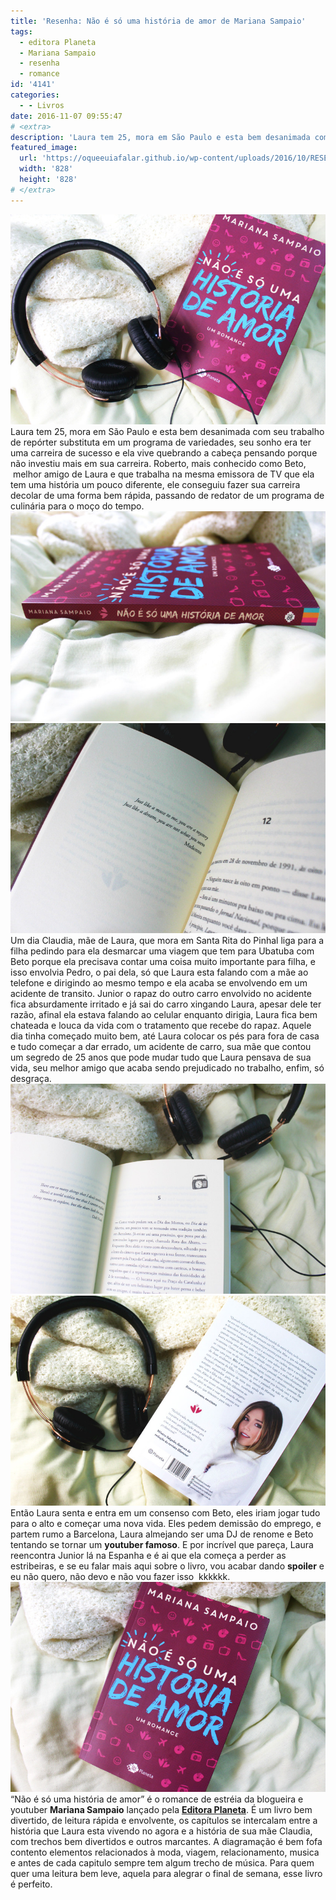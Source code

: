 ```yaml
---
title: 'Resenha: Não é só uma história de amor de Mariana Sampaio'
tags:
  - editora Planeta
  - Mariana Sampaio
  - resenha
  - romance
id: '4141'
categories:
  - - Livros
date: 2016-11-07 09:55:47
# <extra>
description: 'Laura tem 25, mora em São Paulo e esta bem desanimada com seu trabalho de repórter substituta em um programa de variedades, seu sonho era ter uma carreira de sucesso e ela vive quebrando a cabeça pensando porque não investiu mais em sua carreira. Roberto, mais conhecido como Beto,  melhor amigo de Laura e que trabalha na mesma emissora de TV que ela tem uma história um pouco diferente, ele conseguiu fazer sua carreira decolar de uma forma bem rápida, passando de redator de um programa de culinária para o moço do tempo. Um dia Claudia, mãe de Laura, que mora em Santa Rita do Pinhal liga para a filha pedindo para ela desmarcar uma viagem que tem para Ubatuba com Beto porque ela precisava contar uma coisa muito importante para filha, e isso envolvia Pedro, o pai dela, só &hellip;'
featured_image: 
  url: 'https://oqueeuiafalar.github.io/wp-content/uploads/2016/10/RESENHA-–-não-é-só-uma-história-de-amor-de-Mariana-Sampaio.jpg'
  width: '828'
  height: '828'
# </extra>
---
```


![LIVRO – não é só uma história de amor de Mariana Sampaio](/wp-content/uploads/2016/10/RESENHA-–-não-é-só-uma-história-de-amor-de-Mariana-Sampaio.jpg) Laura tem 25, mora em São Paulo e esta bem desanimada com seu trabalho de repórter substituta em um programa de variedades, seu sonho era ter uma carreira de sucesso e ela vive quebrando a cabeça pensando porque não investiu mais em sua carreira. Roberto, mais conhecido como Beto,  melhor amigo de Laura e que trabalha na mesma emissora de TV que ela tem uma história um pouco diferente, ele conseguiu fazer sua carreira decolar de uma forma bem rápida, passando de redator de um programa de culinária para o moço do tempo. ![resumo do livro - não é só uma história de amor de mariana sampaio ](/wp-content/uploads/2016/10/Lombada-do-livro-não-é-só-uma-história-de-amor-mariana-sampaio.jpg) ![resumo - não é só uma história de amor](/wp-content/uploads/2016/10/páginas-do-livro-não-é-só-uma-história-de-amor.jpg) Um dia Claudia, mãe de Laura, que mora em Santa Rita do Pinhal liga para a filha pedindo para ela desmarcar uma viagem que tem para Ubatuba com Beto porque ela precisava contar uma coisa muito importante para filha, e isso envolvia Pedro, o pai dela, só que Laura esta falando com a mãe ao telefone e dirigindo ao mesmo tempo e ela acaba se envolvendo em um acidente de transito. Junior o rapaz do outro carro envolvido no acidente fica absurdamente irritado e já sai do carro xingando Laura, apesar dele ter razão, afinal ela estava falando ao celular enquanto dirigia, Laura fica bem chateada e louca da vida com o tratamento que recebe do rapaz. Aquele dia tinha começado muito bem, até Laura colocar os pés para fora de casa e tudo começar a dar errado, um acidente de carro, sua mãe que contou um segredo de 25 anos que pode mudar tudo que Laura pensava de sua vida, seu melhor amigo que acaba sendo prejudicado no trabalho, enfim, só desgraça. ![livro de mariana sampaio - não é só uma história de amor](/wp-content/uploads/2016/10/não-é-só-uma-história-de-amor-de-mariana-sampaio-resenha.jpg) ![mariana sampaio - não é só uma história de amor - resumo ](/wp-content/uploads/2016/10/contra-capa-do-livro-não-é-só-uma-história-de-amor.jpg) Então Laura senta e entra em um consenso com Beto, eles iriam jogar tudo para o alto e começar uma nova vida. Eles pedem demissão do emprego, e partem rumo a Barcelona, Laura almejando ser uma DJ de renome e Beto tentando se tornar um **youtuber famoso**. E por incrível que pareça, Laura reencontra Junior lá na Espanha e é ai que ela começa a perder as estribeiras, e se eu falar mais aqui sobre o livro, vou acabar dando **spoiler** e eu não quero, não devo e não vou fazer isso  kkkkkk. ![resenha - não é só uma história de amor ](/wp-content/uploads/2016/10/capa-não-é-só-uma-história-de-amor-mariana-sampaio.jpg) “Não é só uma história de amor” é o romance de estréia da blogueira e youtuber **Mariana Sampaio** lançado pela [**Editora Planeta**](http://www.planetadelivros.com.br/). É um livro bem divertido, de leitura rápida e envolvente, os capítulos se intercalam entre a história que Laura esta vivendo no agora e a história de sua mãe Claudia, com trechos bem divertidos e outros marcantes. A diagramação é bem fofa contento elementos relacionados à moda, viagem, relacionamento, musica e antes de cada capitulo sempre tem algum trecho de música. Para quem quer uma leitura bem leve, aquela para alegrar o final de semana, esse livro é perfeito.
